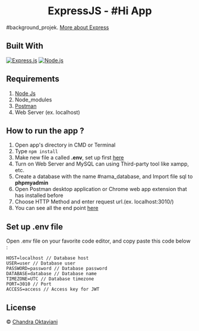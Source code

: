 <h1 align="center">ExpressJS - #Hi App</h1>

#background_projek. [More about Express](https://en.wikipedia.org/wiki/Express.js)

## Built With

[![Express.js](https://img.shields.io/badge/Express.js-4.x-orange.svg?style=rounded-square)](https://expressjs.com/en/starter/installing.html)
[![Node.js](https://img.shields.io/badge/Node.js-v.12.13-green.svg?style=rounded-square)](https://nodejs.org/)

## Requirements

1. <a href="https://nodejs.org/en/download/">Node Js</a>
2. Node_modules
3. <a href="https://www.getpostman.com/">Postman</a>
4. Web Server (ex. localhost)

## How to run the app ?

1. Open app's directory in CMD or Terminal
2. Type `npm install`
3. Make new file a called **.env**, set up first [here](#set-up-env-file)
4. Turn on Web Server and MySQL can using Third-party tool like xampp, etc.
5. Create a database with the name #nama_database, and Import file sql to **phpmyadmin**
6. Open Postman desktop application or Chrome web app extension that has installed before
7. Choose HTTP Method and enter request url.(ex. localhost:3010/)
8. You can see all the end point [here](https://documenter.getpostman.com/view/11233486/TW6uppWH)

## Set up .env file

Open .env file on your favorite code editor, and copy paste this code below :

```
HOST=localhost // Database host
USER=user // Database user
PASSWORD=password // Database password
DATABASE=database // Database name
TIMEZONE=UTC // Database timezone
PORT=3010 // Port
ACCESS=access // Access key for JWT
```

## License

© [Chandra Oktaviani](https://github.com/chnd-ktvn/)